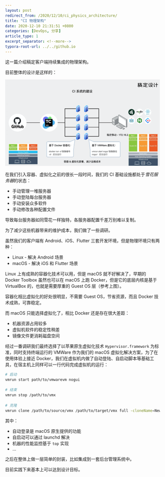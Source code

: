 ```yaml
---
layout: post
redirect_from: /2020/12/10/ci_physics_architecture/
title: "CI 物理架构"
date: 2020-12-10 21:31:51 +0800
categories: [DevOps, 分享]
article_type: 1
excerpt_separator: <!--more-->
typora-root-url: ../../github.io
---
```


这一篇介绍稿定客户端持续集成的物理架构。

<!--more-->

目前整体的设计是这样的：

![image-20201210213658094](/assets/img/ci_physics_architecture-1.png)

在我们引入容器、虚拟化之前的很长一段时间，我们的 CI 基础设施都处于*雪花服务器*的状态：

- 手动管理一堆服务器
- 手动登陆每台服务器
- 手动安装众多软件
- 手动修改各种配置文件

导致每台服务器如同雪花一样独特，各服务器配置千差万别难以复制。

为了减少这些机器带来的维护成本，我们做了一些调研。

虽然我们的客户端有 Android、iOS、Flutter 三套开发环境，但是物理环境只有两种：

- Linux - 解决 Android 场景
- macOS - 解决 iOS 和 Flutter 场景

Linux 上有成熟的容器化技术可以用，但是 macOS 就不好解决了，早期的 Docker Toolbox 虽然也可以在 macOS 上跑 Docker，但是它的底层内核是基于 VirtualBox 的，也就是需要厚重的 Guest OS 层（参考上图）。

容器化相比虚拟化的好处很明显，不需要 Guest OS，节省资源，而且 Docker 技术成熟，可靠稳定。

而 macOS 只能选择虚拟化了，相比 Docker 还是存在很大差距：

- 机器资源占用较多
- 虚拟机软件的稳定性稍差
- 镜像文件更消耗磁盘空间

经过一番调研我们最终选择了以苹果原生虚拟化技术 `Hypervisor.framework` 为标准，同时支持终端运行的 VMWare 作为我们的 macOS 虚拟化解决方案，为了在使用体验上接近 Docker，我们在虚拟机内做了自动登陆、自启动脚本等基础工具，在宿主机上同样可以一行代码完成虚拟机的运行：

```bash
# 启动
vmrun start path/to/vmwarevm nogui

# 结束
vmrun stop /path/to/vmx 

# 克隆
vmrun clone /path/to/source/vmx /path/to/target/vmx full -cloneName=NewName
```

其中：

- 自动登录是 macOS 原生提供的功能
- 自启动可以通过 launchd 解决
- 机器的性能监控基于 `top` 实现
- ...

之后在整体上做一层简单的封装，比如集成到一套后台管理系统中。

目前实践下来基本上可以达到设计目标。